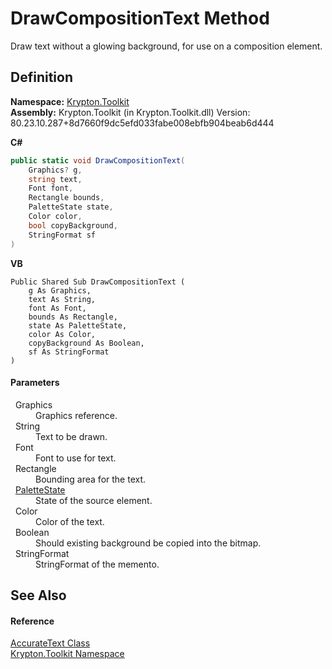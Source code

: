 # DrawCompositionText Method


Draw text without a glowing background, for use on a composition element.



## Definition
**Namespace:** <a href="79d2eac2-21f4-54ff-7552-b20c33c30600.md">Krypton.Toolkit</a>  
**Assembly:** Krypton.Toolkit (in Krypton.Toolkit.dll) Version: 80.23.10.287+8d7660f9dc5efd033fabe008ebfb904beab6d444

**C#**
``` C#
public static void DrawCompositionText(
	Graphics? g,
	string text,
	Font font,
	Rectangle bounds,
	PaletteState state,
	Color color,
	bool copyBackground,
	StringFormat sf
)
```
**VB**
``` VB
Public Shared Sub DrawCompositionText ( 
	g As Graphics,
	text As String,
	font As Font,
	bounds As Rectangle,
	state As PaletteState,
	color As Color,
	copyBackground As Boolean,
	sf As StringFormat
)
```



#### Parameters
<dl><dt>  Graphics</dt><dd>Graphics reference.</dd><dt>  String</dt><dd>Text to be drawn.</dd><dt>  Font</dt><dd>Font to use for text.</dd><dt>  Rectangle</dt><dd>Bounding area for the text.</dd><dt>  <a href="93e626cd-00cf-240e-06c6-ab4d47e982ba.md">PaletteState</a></dt><dd>State of the source element.</dd><dt>  Color</dt><dd>Color of the text.</dd><dt>  Boolean</dt><dd>Should existing background be copied into the bitmap.</dd><dt>  StringFormat</dt><dd>StringFormat of the memento.</dd></dl>

## See Also


#### Reference
<a href="2dbea9dd-6ba1-0edd-ccc7-b69e6b466d38.md">AccurateText Class</a>  
<a href="79d2eac2-21f4-54ff-7552-b20c33c30600.md">Krypton.Toolkit Namespace</a>  
